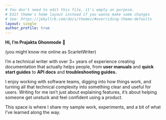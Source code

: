 ```yaml
---
# You don't need to edit this file, it's empty on purpose.
# Edit theme's home layout instead if you wanna make some changes
# See: https://jekyllrb.com/docs/themes/#overriding-theme-defaults
layout: single
author_profile: true
---  
```



**Hi, I’m Prajakta Ghonmode** 👋

(you might know me online as ScarletWriter)

I’m a technical writer with over 3+ years of experience creating documentation that actually helps people, from **user manuals** and **quick start guides** to **API docs** and **troubleshooting guides.**

I enjoy working with software teams, digging into how things work, and turning all that technical complexity into something clear and useful for users. Writing for me isn’t just about explaining features, it’s about helping someone get unstuck and feel confident using a product.

This space is where I share my sample work, experiments, and a bit of what I’ve learned along the way.
